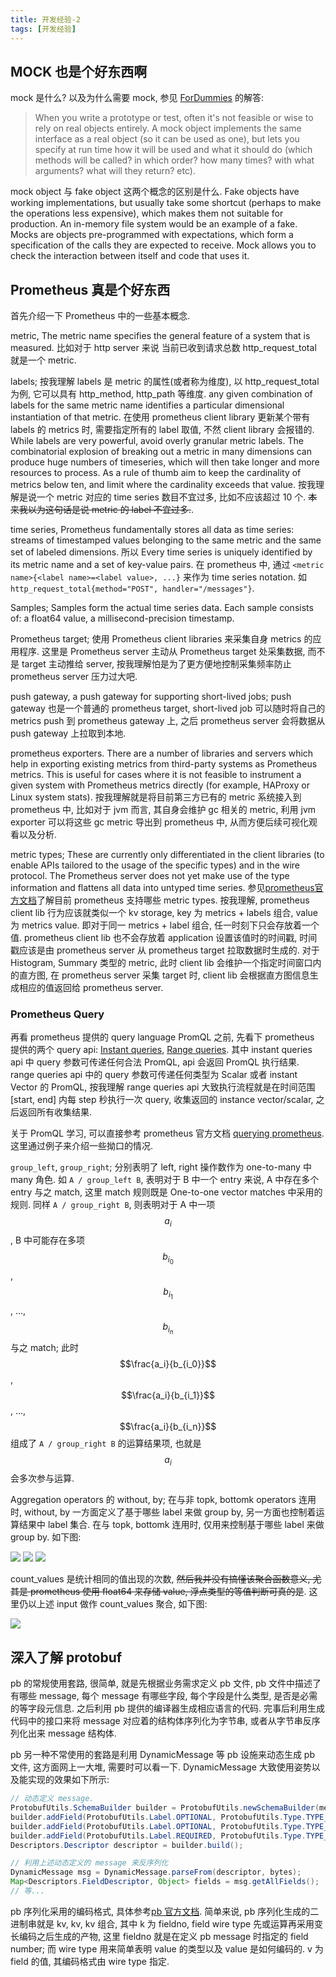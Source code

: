 ```yaml
---
title: 开发经验-2
tags: [开发经验]
---
```


## MOCK 也是个好东西啊

mock 是什么? 以及为什么需要 mock, 参见 [ForDummies](https://github.com/google/googletest/blob/master/googlemock/docs/ForDummies.md) 的解答: 
>   When you write a prototype or test, often it's not feasible or wise to rely on real objects entirely. A mock object implements the same interface as a real object (so it can be used as one), but lets you specify at run time how it will be used and what it should do (which methods will be called? in which order? how many times? with what arguments? what will they return? etc).

mock object 与 fake object 这两个概念的区别是什么. Fake objects have working implementations, but usually take some shortcut (perhaps to make the operations less expensive), which makes them not suitable for production. An in-memory file system would be an example of a fake. Mocks are objects pre-programmed with expectations, which form a specification of the calls they are expected to receive. Mock allows you to check the interaction between itself and code that uses it.


## Prometheus 真是个好东西

首先介绍一下 Prometheus 中的一些基本概念. 

metric, The metric name specifies the general feature of a system that is measured. 比如对于 http server 来说 当前已收到请求总数 http_request_total 就是一个 metric.

labels; 按我理解 labels 是 metric 的属性(或者称为维度), 以 http_request_total 为例, 它可以具有 http_method, http_path 等维度. any given combination of labels for the same metric name identifies a particular dimensional instantiation of that metric. 在使用 prometheus client library 更新某个带有 labels 的 metrics 时, 需要指定所有的 label 取值, 不然 client library 会报错的. While labels are very powerful, avoid overly granular metric labels. The combinatorial explosion of breaking out a metric in many dimensions can produce huge numbers of timeseries, which will then take longer and more resources to process. As a rule of thumb aim to keep the cardinality of metrics below ten, and limit where the cardinality exceeds that value. 按我理解是说一个 metric 对应的 time series 数目不宜过多, 比如不应该超过 10 个. ~~本来我以为这句话是说 metric 的 label 不宜过多.~~.

time series, Prometheus fundamentally stores all data as time series: streams of timestamped values belonging to the same metric and the same set of labeled dimensions. 所以 Every time series is uniquely identified by its metric name and a set of key-value pairs. 在 prometheus 中, 通过 `<metric name>{<label name>=<label value>, ...}` 来作为 time series notation. 如 `http_request_total{method="POST", handler="/messages"}`. 

Samples; Samples form the actual time series data. Each sample consists of: a float64 value, a millisecond-precision timestamp.

Prometheus target; 使用 Prometheus  client libraries 来采集自身 metrics 的应用程序. 这里是 Prometheus server 主动从 Prometheus target 处采集数据, 而不是 target 主动推给 server, 按我理解怕是为了更方便地控制采集频率防止 prometheus server 压力过大吧.

push gateway, a push gateway for supporting short-lived jobs; push gateway 也是一个普通的 prometheus target, short-lived job 可以随时将自己的 metrics push 到 prometheus gateway 上, 之后 prometheus server 会将数据从 push gateway 上拉取到本地.

prometheus exporters. There are a number of libraries and servers which help in exporting existing metrics from third-party systems as Prometheus metrics. This is useful for cases where it is not feasible to instrument a given system with Prometheus metrics directly (for example, HAProxy or Linux system stats). 按我理解就是将目前第三方已有的 metric 系统接入到 prometheus 中, 比如对于 jvm 而言, 其自身会维护 gc 相关的 metric, 利用 jvm exporter 可以将这些 gc metric 导出到 prometheus 中, 从而方便后续可视化观看以及分析.

metric types; These are currently only differentiated in the client libraries (to enable APIs tailored to the usage of the specific types) and in the wire protocol. The Prometheus server does not yet make use of the type information and flattens all data into untyped time series. 参见[prometheus官方文档](https://prometheus.io/docs/concepts/metric_types/)了解目前 prometheus 支持哪些 metric types. 按我理解, prometheus client lib 行为应该就类似一个 kv storage, key 为 metrics + labels 组合, value 为 metrics value. 即对于同一 metrics + label 组合, 任一时刻下只会存放着一个值. prometheus client lib 也不会存放着 application 设置该值时的时间戳, 时间戳应该是由 prometheus server 从 prometheus target 拉取数据时生成的. 对于 Histogram, Summary 类型的 metric, 此时 client lib 会维护一个指定时间窗口内的直方图, 在 prometheus server 采集 target 时, client lib 会根据直方图信息生成相应的值返回给 prometheus server.

### Prometheus Query

再看 prometheus 提供的 query language PromQL 之前, 先看下 prometheus 提供的两个 query api: [Instant queries](https://prometheus.io/docs/prometheus/latest/querying/api/#instant-queries), [Range queries](https://prometheus.io/docs/prometheus/latest/querying/api/#range-queries). 其中 instant queries api 中 query 参数可传递任何合法 PromQL, api 会返回 PromQL 执行结果. range queries api 中的 query 参数可传递任何类型为 Scalar 或者 instant Vector 的 PromQL, 按我理解 range queries api 大致执行流程就是在时间范围 [start, end] 内每 step 秒执行一次 query, 收集返回的 instance vector/scalar, 之后返回所有收集结果.

关于 PromQL 学习, 可以直接参考 prometheus 官方文档 [querying prometheus](https://prometheus.io/docs/prometheus/latest/querying/basics/). 这里通过例子来介绍一些拗口的情况. 

`group_left`, `group_right`; 分别表明了 left, right 操作数作为 one-to-many 中 many 角色. 如 `A / group_left B`, 表明对于 B 中一个 entry 来说, A 中存在多个 entry 与之 match, 这里 match 规则既是 One-to-one vector matches 中采用的规则. 同样 `A / group_right B`, 则表明对于 A 中一项 $$a_i$$, B 中可能存在多项 $$b_{i_0}$$, $$b_{i_1}$$, ..., $$b_{i_n}$$ 与之 match; 此时 $$\frac{a_i}{b_{i_0}}$$, $$\frac{a_i}{b_{i_1}}$$, ..., $$\frac{a_i}{b_{i_n}}$$ 组成了 `A / group_right B` 的运算结果项, 也就是 $$a_i$$ 会多次参与运算.

Aggregation operators 的 without, by; 在与非 topk, bottomk operators 连用时, without, by 一方面定义了基于哪些 label 来做 group by, 另一方面也控制着运算结果中 label 集合. 在与 topk, bottomk 连用时, 仅用来控制基于哪些 label 来做 group by. 如下图:

![]({{site.url}}/assets/prometheus_input.png)
![]({{site.url}}/assets/sum_output.png)
![]({{site.url}}/assets/topk_output.png)

count_values 是统计相同的值出现的次数, ~~然后我并没有搞懂该聚合函数意义, 尤其是 prometheus 使用 float64 来存储 value, 浮点类型的等值判断可真的是~~. 这里仍以上述 input 做作 count_values 聚合, 如下图:

![]({{site.url}}/assets/count_values_output.png)

## 深入了解 protobuf

pb 的常规使用套路, 很简单, 就是先根据业务需求定义 pb 文件, pb 文件中描述了有哪些 message, 每个 message 有哪些字段, 每个字段是什么类型, 是否是必需的等字段元信息. 之后利用 pb 提供的编译器生成相应语言的代码. 完事后利用生成代码中的接口来将 message 对应着的结构体序列化为字节串, 或者从字节串反序列化出来 message 结构体.

pb 另一种不常使用的套路是利用 DynamicMessage 等 pb 设施来动态生成 pb 文件, 这方面网上一大堆, 需要时可以看一下. DynamicMessage 大致使用姿势以及能实现的效果如下所示:

```java
// 动态定义 message.
ProtobufUtils.SchemaBuilder builder = ProtobufUtils.newSchemaBuilder(messageName);
builder.addField(ProtobufUtils.Label.OPTIONAL, ProtobufUtils.Type.TYPE_BOOL, fieldName1, fieldNo1);
builder.addField(ProtobufUtils.Label.OPTIONAL, ProtobufUtils.Type.TYPE_INT32, fieldName2, fieldNo2);
builder.addField(ProtobufUtils.Label.REQUIRED, ProtobufUtils.Type.TYPE_INT64, fieldName3, fieldNo3);
Descriptors.Descriptor descriptor = builder.build();

// 利用上述动态定义的 message 来反序列化
DynamicMessage msg = DynamicMessage.parseFrom(descriptor, bytes);
Map<Descriptors.FieldDescriptor, Object> fields = msg.getAllFields();
// 等...
```

pb 序列化采用的编码格式, 具体参考[pb 官方文档](https://developers.google.com/protocol-buffers/docs/encoding). 简单来说, pb 序列化生成的二进制串就是 kv, kv, kv 组合, 其中 k 为 fieldno, field wire type 先或运算再采用变长编码之后生成的产物, 这里 fieldno 就是在定义 pb message 时指定的 field number; 而 wire type 用来简单表明 value 的类型以及 value 是如何编码的. v 为 field 的值, 其编码格式由 wire type 指定.


